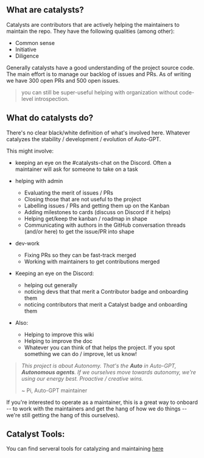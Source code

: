 ## What are catalysts?

Catalysts are contributors that are actively helping the maintainers to maintain the repo.
They have the following qualities (among other):
- Common sense
- Initiative
- Diligence

Generally catalysts have a good understanding of the project source code. The main effort is to manage our backlog of issues and PRs. As of writing we have 300 open PRs and 500 open issues. 
> you can still be super-useful helping with organization without code-level introspection.

## What do catalysts do?
There's no clear black/white definition of what's involved here. Whatever catalyzes the stability / development / evolution of Auto-GPT.

This might involve:
- keeping an eye on the #catalysts-chat on the Discord. Often a maintainer will ask for someone to take on a task
- helping with admin
    - Evaluating the merit of issues / PRs
    - Closing those that are not useful to the project
    - Labelling issues / PRs and getting them up on the Kanban
    - Adding milestones to cards (discuss on Discord if it helps)
    - Helping get/keep the kanban / roadmap in shape
    - Communicating with authors in the GitHub conversation threads (and/or here) to get the issue/PR into shape

- dev-work
    - Fixing PRs so they can be fast-track merged
    - Working with maintainers to get contributions merged

- Keeping an eye on the Discord:
    - helping out generally
    - noticing devs that that merit a Contributor badge and onboarding them
    - noticing contributors that merit a Catalyst badge and onboarding them

- Also:
    - Helping to improve this wiki
    - Helping to improve the doc
    - Whatever you can think of that helps the project. If you spot something we can do / improve, let us know!

> *This project is about Autonomy. That's the **Auto** in Auto-GPT, __Autonomous agents__. If we ourselves move towards autonomy, we're using our energy best. Proactive / creative wins.*
> 
> ~ Pi, Auto-GPT maintainer 

If you're interested to operate as a maintainer, this is a great way to onboard -- to work with the maintainers and get the hang of how we do things -- we're still getting the hang of this ourselves).

## Catalyst Tools:
You can find serveral tools for catalyzing and maintaining [here](https://github.com/Significant-Gravitas/Nexus/wiki/Maintaining#tooling)
